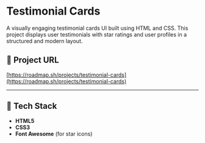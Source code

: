 # Testimonial Cards

A visually engaging testimonial cards UI built using HTML and CSS. This project displays user testimonials with star ratings and user profiles in a structured and modern layout.

## 🔗 Project URL

[https://roadmap.sh/projects/testimonial-cards](https://roadmap.sh/projects/testimonial-cards)

---

## 🧰 Tech Stack

- **HTML5**
- **CSS3**
- **Font Awesome** (for star icons)
